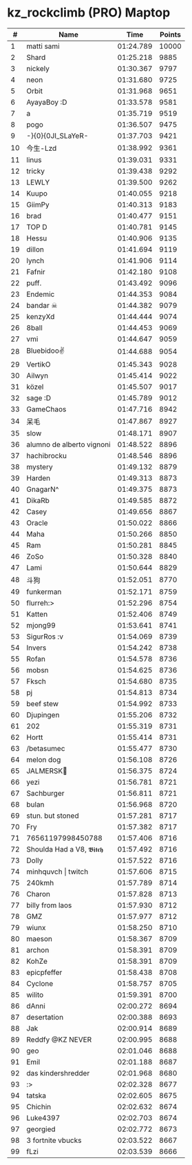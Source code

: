 # kz_rockclimb (PRO) Maptop

|  # | Name | Time | Points |
|-------------- | -------------- | -------------- | -------------- | 
| 1 | matti sami | 01:24.789 | 10000 | 
| 2 | Shard | 01:25.218 | 9885 | 
| 3 | nickely | 01:30.367 | 9797 | 
| 4 | neon | 01:31.680 | 9725 | 
| 5 | Orbit | 01:31.968 | 9651 | 
| 6 | AyayaBoy :D | 01:33.578 | 9581 | 
| 7 | a | 01:35.719 | 9519 | 
| 8 | pogo | 01:36.507 | 9475 | 
| 9 | -}{0}{0JI_SLaYeR- | 01:37.703 | 9421 | 
| 10 | 今生-Lzd | 01:38.992 | 9361 | 
| 11 | linus | 01:39.031 | 9331 | 
| 12 | tricky | 01:39.438 | 9292 | 
| 13 | LEWLY | 01:39.500 | 9262 | 
| 14 | Kuupo | 01:40.055 | 9218 | 
| 15 | GiimPy | 01:40.313 | 9183 | 
| 16 | brad | 01:40.477 | 9151 | 
| 17 | TOP D | 01:40.781 | 9145 | 
| 18 | Hessu | 01:40.906 | 9135 | 
| 19 | dillon | 01:41.694 | 9119 | 
| 20 | lynch | 01:41.906 | 9114 | 
| 21 | Fafnir | 01:42.180 | 9108 | 
| 22 | puff. | 01:43.492 | 9096 | 
| 23 | Endemic | 01:44.353 | 9084 | 
| 24 | bandar ☠ | 01:44.382 | 9079 | 
| 25 | kenzyXd | 01:44.444 | 9074 | 
| 26 | 8ball | 01:44.453 | 9069 | 
| 27 | vmi | 01:44.647 | 9059 | 
| 28 | Bluebidoo✌ | 01:44.688 | 9054 | 
| 29 | VertikO | 01:45.343 | 9028 | 
| 30 | Ailwyn | 01:45.414 | 9022 | 
| 31 | közel | 01:45.507 | 9017 | 
| 32 | sage :D | 01:45.789 | 9012 | 
| 33 | GameChaos | 01:47.716 | 8942 | 
| 34 | 呆毛 | 01:47.867 | 8927 | 
| 35 | slow | 01:48.171 | 8907 | 
| 36 | alumno de alberto vignoni | 01:48.522 | 8896 | 
| 37 | hachibrocku | 01:48.546 | 8896 | 
| 38 | mystery | 01:49.132 | 8879 | 
| 39 | Harden | 01:49.313 | 8873 | 
| 40 | GnagarN^ | 01:49.375 | 8873 | 
| 41 | DikaRb | 01:49.585 | 8872 | 
| 42 | Casey | 01:49.656 | 8867 | 
| 43 | Oracle | 01:50.022 | 8866 | 
| 44 | Maha | 01:50.266 | 8850 | 
| 45 | Ram | 01:50.281 | 8845 | 
| 46 | ZoSo | 01:50.328 | 8840 | 
| 47 | Lami | 01:50.644 | 8829 | 
| 48 | 斗狗 | 01:52.051 | 8770 | 
| 49 | funkerman | 01:52.171 | 8759 | 
| 50 | flurreh:> | 01:52.296 | 8754 | 
| 51 | Katten | 01:52.406 | 8749 | 
| 52 | mjong99 | 01:53.641 | 8741 | 
| 53 | SigurRos :v | 01:54.069 | 8739 | 
| 54 | Invers | 01:54.242 | 8738 | 
| 55 | Rofan | 01:54.578 | 8736 | 
| 56 | mobsn | 01:54.625 | 8736 | 
| 57 | Fksch | 01:54.680 | 8735 | 
| 58 | pj | 01:54.813 | 8734 | 
| 59 | beef stew | 01:54.992 | 8733 | 
| 60 | Djupingen | 01:55.206 | 8732 | 
| 61 | 202 | 01:55.319 | 8731 | 
| 62 | Hortt | 01:55.414 | 8731 | 
| 63 | /betasumec | 01:55.477 | 8730 | 
| 64 | melon dog | 01:56.108 | 8726 | 
| 65 | JALMERSK👀 | 01:56.375 | 8724 | 
| 66 | yezi | 01:56.781 | 8721 | 
| 67 | Sachburger | 01:56.811 | 8721 | 
| 68 | bulan | 01:56.968 | 8720 | 
| 69 | stun. but stoned | 01:57.281 | 8717 | 
| 70 | Fry | 01:57.382 | 8717 | 
| 71 | 76561197998450788 | 01:57.406 | 8716 | 
| 72 | Shoulda Had a V8, 𝕭𝖎𝖙𝖈𝖍 | 01:57.492 | 8716 | 
| 73 | Dolly | 01:57.522 | 8716 | 
| 74 | minhquvch \| twitch | 01:57.606 | 8715 | 
| 75 | 240kmh | 01:57.789 | 8714 | 
| 76 | Charon | 01:57.828 | 8713 | 
| 77 | billy from laos | 01:57.930 | 8712 | 
| 78 | GMZ | 01:57.977 | 8712 | 
| 79 | wiunx | 01:58.250 | 8710 | 
| 80 | maeson | 01:58.367 | 8709 | 
| 81 | archon | 01:58.391 | 8709 | 
| 82 | KohZe | 01:58.391 | 8709 | 
| 83 | epicpfeffer | 01:58.438 | 8708 | 
| 84 | Cyclone | 01:58.757 | 8705 | 
| 85 | wilito | 01:59.391 | 8700 | 
| 86 | dAnni | 02:00.272 | 8694 | 
| 87 | desertation | 02:00.388 | 8693 | 
| 88 | Jak | 02:00.914 | 8689 | 
| 89 | Reddfy @KZ NEVER | 02:00.995 | 8688 | 
| 90 | geo | 02:01.046 | 8688 | 
| 91 | Emil | 02:01.188 | 8687 | 
| 92 | das kindershredder | 02:01.968 | 8680 | 
| 93 | :> | 02:02.328 | 8677 | 
| 94 | tatska | 02:02.605 | 8675 | 
| 95 | Chichin | 02:02.632 | 8674 | 
| 96 | Luke4397 | 02:02.703 | 8674 | 
| 97 | georgied | 02:02.772 | 8673 | 
| 98 | 3 fortnite vbucks | 02:03.522 | 8667 | 
| 99 | fLzi | 02:03.539 | 8666 | 

